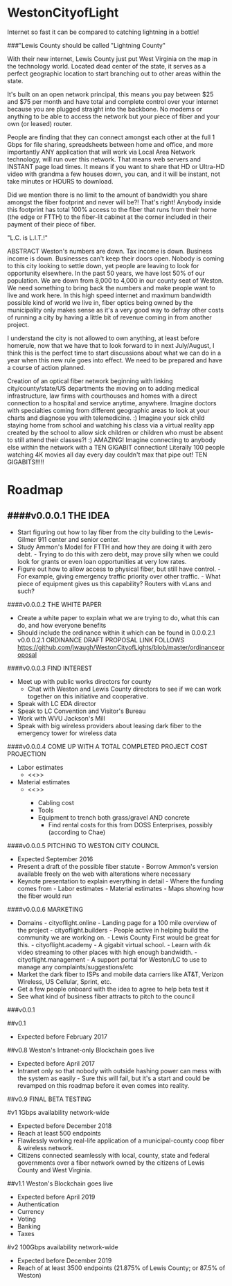 # WestonCityofLight
Internet so fast it can be compared to catching lightning in a bottle!

###"Lewis County should be called "Lightning County"
	
With their new internet, Lewis County just put West Virginia on the map in the technology world. Located dead center of the state, it serves as a perfect geographic location to start branching out to other areas within the state. 
	
It's built on an open network principal, this means you pay between $25 and $75 per month and have total and complete control over your internet because you are plugged straight into the backbone. No modems or anything to be able to access the network but your piece of fiber and your own (or leased) router.
	
People are finding that they can connect amongst each other at the full 1 Gbps for file sharing, spreadsheets between home and office, and more importantly ANY application that will work via Local Area Network technology, will run over this network. That means web servers and INSTANT page load times. It means if you want to share that HD or Ultra-HD video with grandma a few houses down, you can, and it will be instant, not take minutes or HOURS to download.	

Did we mention there is no limit to the amount of bandwidth you share amongst the fiber footprint and never will be?! That's right! Anybody inside this footprint has total 100% access to the fiber that runs from their home (the edge or FTTH) to the fiber-lit cabinet at the corner included in their payment of their piece of fiber.
		
"L.C. is L.I.T.!"

ABSTRACT
Weston's numbers are down. Tax income is down. Business income is down. Businesses can't keep their doors open. Nobody is coming to this city looking to settle down, yet people are leaving to look for opportunity elsewhere. In the past 50 years, we have lost 50% of our population. We are down from 8,000 to 4,000 in our county seat of Weston. We need something to bring back the numbers and make people want to live and work here. In this high speed internet and maximum bandwidth possible kind of world we live in, fiber optics being owned by the municipality only makes sense as it's a very good way to defray other costs of running a city by having a little bit of revenue coming in from another project.

I understand the city is not allowed to own anything, at least before homerule, now that we have that to look forward to in next July/August, I think this is the perfect time to start discussions about what we can do in a year when this new rule goes into effect. We need to be prepared and have a course of action planned.

Creation of an optical fiber network beginning with linking city/county/state/US departments the moving on to adding medical infrastructure, law firms with courthouses and homes with a direct connection to a hospital and service anytime, anywhere. Imagine doctors with specialties coming from different geographic areas to look at your charts and diagnose you with telemedicine. :) Imagine your sick child staying home from school and watching his class via a virtual reality app created by the school to allow sick children or children who must be absent to still attend their classes?! :) AMAZING! Imagine connecting to anybody else within the network with a TEN GIGABIT connection! Literally 100 people watching 4K movies all day every day couldn't max that pipe out! TEN GIGABITS!!!!!


# Roadmap

####v0.0.0.1  THE IDEA
- 
- Start figuring out how to lay fiber from the city building to the Lewis-Gilmer 911 center and senior center.
- Study Ammon's Model for FTTH and how they are doing it with zero debt.
      - Trying to do this with zero debt, may prove silly when we could look for grants or even loan opportunities
        at very low rates.
- Figure out how to allow access to physical fiber, but still have control.
      - For example, giving emergency traffic priority over other traffic.
      	- What piece of equipment gives us this capability? Routers with vLans and such? 

####v0.0.0.2 THE WHITE PAPER
   - Create a white paper to explain what we are trying to do, what this can do, and how everyone benefits
   - Should include the ordinance within it which can be found in 0.0.0.2.1
      v0.0.0.2.1 ORDINANCE DRAFT PROPOSAL LINK FOLLOWS
            https://github.com/jwaugh/WestonCityofLights/blob/master/ordinanceproposal

####v0.0.0.3 FIND INTEREST
   - Meet up with public works directors for county
      - Chat with Weston and Lewis County directors to see if we can work together on this initiative and cooperative.
   - Speak with LC EDA director
   - Speak to LC Convention and Visitor's Bureau
   - Work with WVU Jackson's Mill
   - Speak with big wireless providers about leasing dark fiber to the emergency tower for wireless data

####v0.0.0.4 COME UP WITH A TOTAL COMPLETED PROJECT COST PROJECTION
   - Labor estimates
      - <<<ESTIMATED PRICE HERE>>>
   - Material estimates
      - <<<ESTIMATED PRICE HERE>>>
         - Cabling cost
         - Tools
         - Equipment to trench both grass/gravel AND concrete
            - Find rental costs for this from DOSS Enterprises, possibly (according to Chae) 

####v0.0.0.5  PITCHING TO WESTON CITY COUNCIL
- Expected September 2016
- Present a draft of the possible fiber statute
      - Borrow Ammon's version available freely on the web with alterations where necessary
- Keynote presentation to explain everything in detail
      - Where the funding comes from
      - Labor estimates
      - Material estimates
      - Maps showing how the fiber would run

####v0.0.0.6 MARKETING
- Domains
      - cityoflight.online - Landing page for a 100 mile overview of the project
      - cityoflight.builders - People active in helping build the community we are working on.
      - Lewis County First would be great for this.
      - cityoflight.academy - A gigabit virtual school. 
      - Learn with 4k video streaming to other places with high enough bandwidth.
      - cityoflight.management - A support portal for Weston/LC to use to manage any complaints/suggestions/etc
- Market the dark fiber to ISPs and mobile data carriers like AT&T, Verizon Wireless, US Cellular, Sprint, etc.
- Get a few people onboard with the idea to agree to help beta test it
- See what kind of business fiber attracts to pitch to the council

###v0.0.1

##v0.1
- Expected before February 2017

##v0.8 Weston's Intranet-only Blockchain goes live
- Expected before April 2017
- Intranet only so that nobody with outside hashing power can mess with the system as easily
      - Sure this will fail, but it's a start and could be revamped on this roadmap before it even comes into reality.

##v0.9 FINAL BETA TESTING 

#v1 1Gbps availability network-wide
- Expected before December 2018
- Reach at least 500 endpoints
- Flawlessly working real-life application of a municipal-county coop fiber & wireless network. 
- Citizens connected seamlessly with local, county, state and federal governments over a fiber network owned by the citizens of Lewis County and West Virginia.

##v1.1 Weston's Blockchain goes live
- Expected before April 2019
- Authentication
- Currency
- Voting
- Banking 
- Taxes

#v2 100Gbps availability network-wide
- Expected before December 2019
- Reach of at least 3500 endpoints (21.875% of Lewis County; or 87.5% of Weston)
